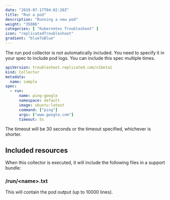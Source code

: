 ```yaml
---
date: "2019-07-17T04:02:20Z"
title: "Run a pod"
description: "Running a new pod"
weight: "35006"
categories: [ "Kubernetes Troubleshoot" ]
icon: "replicatedTroubleshoot"
gradient: "blueToBlue"
---
```


The run pod collector is not automatically included. You need to specify it in your spec to include pod logs. You can include this spec multiple times.


```yaml
apiVersion: troubleshoot.replicated.com/v1beta1
kind: Collector
metadata:
  name: sample
spec:
  - run:
      name: ping-google
      namespace: default
      image: ubuntu:latest
      command: ["ping"]
      args: ["www.google.com"]
      timeout: 5s

```

The timeout will be 30 seconds or the timeout specified, whichever is shorter.

## Included resources

When this collector is executed, it will include the following files in a support bundle:

### /run/\<name\>.txt
This will contain the pod output (up to 10000 lines).


